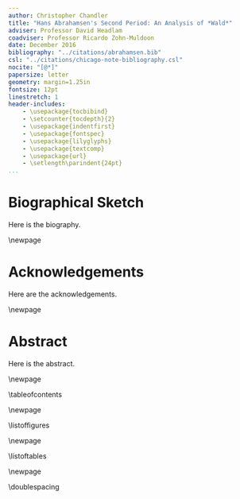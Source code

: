 ```yaml
---
author: Christopher Chandler
title: "Hans Abrahamsen's Second Period: An Analysis of *Wald*"
adviser: Professor David Headlam
coadviser: Professor Ricardo Zohn-Muldoon
date: December 2016
bibliography: "../citations/abrahamsen.bib"
csl: "../citations/chicago-note-bibliography.csl"
nocite: "[@*]"
papersize: letter
geometry: margin=1.25in
fontsize: 12pt
linestretch: 1
header-includes:
    - \usepackage{tocbibind}
    - \setcounter{tocdepth}{2}
    - \usepackage{indentfirst}
    - \usepackage{fontspec}
    - \usepackage{lilyglyphs}
    - \usepackage{textcomp}
    - \usepackage{url}
    - \setlength\parindent{24pt}
...
```


# Biographical Sketch
Here is the biography.

\newpage

# Acknowledgements
Here are the acknowledgements.

\newpage

# Abstract
Here is the abstract.

\newpage

\tableofcontents

\newpage

\listoffigures

\newpage

\listoftables

\newpage

\doublespacing
